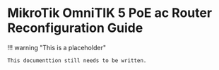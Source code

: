 # MikroTik OmniTIK 5 PoE ac Router Reconfiguration Guide

!!! warning "This is a placeholder"

    This documenttion still needs to be written.

